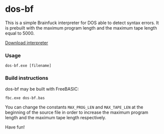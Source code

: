 # dos-bf

This is a simple Brainfuck interpreter for DOS able to detect syntax errors. It is prebuilt with the maximum program length and the maximum tape length equal to 5000.

[Download interpreter](https://github.com/untitled888/dos-bf/releases/tag/1.0.0)

### Usage

```
dos-bf.exe [filename]
```

### Build instructions

dos-bf may be built with FreeBASIC:
```
fbc.exe dos-bf.bas
```
You can change the constants `MAX_PROG_LEN` and `MAX_TAPE_LEN` at the beginning of the source file in order to increase the maximum program length and the maximum tape length respectively.

Have fun!
